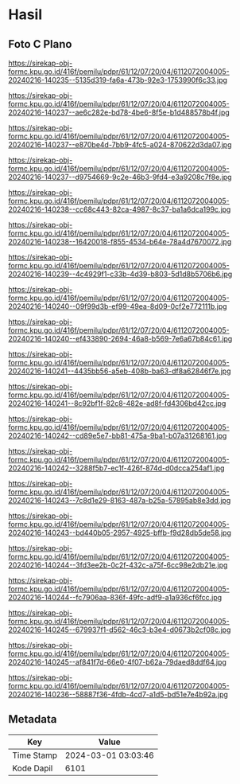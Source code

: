 # Hasil

## Foto C Plano

https://sirekap-obj-formc.kpu.go.id/416f/pemilu/pdpr/61/12/07/20/04/6112072004005-20240216-140235--5135d319-fa6a-473b-92e3-1753990f6c33.jpg

https://sirekap-obj-formc.kpu.go.id/416f/pemilu/pdpr/61/12/07/20/04/6112072004005-20240216-140237--ae6c282e-bd78-4be6-8f5e-b1d488578b4f.jpg

https://sirekap-obj-formc.kpu.go.id/416f/pemilu/pdpr/61/12/07/20/04/6112072004005-20240216-140237--e870be4d-7bb9-4fc5-a024-870622d3da07.jpg

https://sirekap-obj-formc.kpu.go.id/416f/pemilu/pdpr/61/12/07/20/04/6112072004005-20240216-140237--d9754669-9c2e-46b3-9fd4-e3a9208c7f8e.jpg

https://sirekap-obj-formc.kpu.go.id/416f/pemilu/pdpr/61/12/07/20/04/6112072004005-20240216-140238--cc68c443-82ca-4987-8c37-ba1a6dca199c.jpg

https://sirekap-obj-formc.kpu.go.id/416f/pemilu/pdpr/61/12/07/20/04/6112072004005-20240216-140238--16420018-f855-4534-b64e-78a4d7670072.jpg

https://sirekap-obj-formc.kpu.go.id/416f/pemilu/pdpr/61/12/07/20/04/6112072004005-20240216-140239--4c4929f1-c33b-4d39-b803-5d1d8b5706b6.jpg

https://sirekap-obj-formc.kpu.go.id/416f/pemilu/pdpr/61/12/07/20/04/6112072004005-20240216-140240--09f99d3b-ef99-49ea-8d09-0cf2e772111b.jpg

https://sirekap-obj-formc.kpu.go.id/416f/pemilu/pdpr/61/12/07/20/04/6112072004005-20240216-140240--ef433890-2694-46a8-b569-7e6a67b84c61.jpg

https://sirekap-obj-formc.kpu.go.id/416f/pemilu/pdpr/61/12/07/20/04/6112072004005-20240216-140241--4435bb56-a5eb-408b-ba63-df8a62846f7e.jpg

https://sirekap-obj-formc.kpu.go.id/416f/pemilu/pdpr/61/12/07/20/04/6112072004005-20240216-140241--8c92bf1f-82c8-482e-ad8f-fd4306bd42cc.jpg

https://sirekap-obj-formc.kpu.go.id/416f/pemilu/pdpr/61/12/07/20/04/6112072004005-20240216-140242--cd89e5e7-bb81-475a-9ba1-b07a31268161.jpg

https://sirekap-obj-formc.kpu.go.id/416f/pemilu/pdpr/61/12/07/20/04/6112072004005-20240216-140242--3288f5b7-ec1f-426f-874d-d0dcca254af1.jpg

https://sirekap-obj-formc.kpu.go.id/416f/pemilu/pdpr/61/12/07/20/04/6112072004005-20240216-140243--7c8d1e29-8163-487a-b25a-57895ab8e3dd.jpg

https://sirekap-obj-formc.kpu.go.id/416f/pemilu/pdpr/61/12/07/20/04/6112072004005-20240216-140243--bd440b05-2957-4925-bffb-f9d28db5de58.jpg

https://sirekap-obj-formc.kpu.go.id/416f/pemilu/pdpr/61/12/07/20/04/6112072004005-20240216-140244--3fd3ee2b-0c2f-432c-a75f-6cc98e2db21e.jpg

https://sirekap-obj-formc.kpu.go.id/416f/pemilu/pdpr/61/12/07/20/04/6112072004005-20240216-140244--fc7906aa-836f-49fc-adf9-a1a936cf6fcc.jpg

https://sirekap-obj-formc.kpu.go.id/416f/pemilu/pdpr/61/12/07/20/04/6112072004005-20240216-140245--679937f1-d562-46c3-b3e4-d0673b2cf08c.jpg

https://sirekap-obj-formc.kpu.go.id/416f/pemilu/pdpr/61/12/07/20/04/6112072004005-20240216-140245--af841f7d-66e0-4f07-b62a-79daed8ddf64.jpg

https://sirekap-obj-formc.kpu.go.id/416f/pemilu/pdpr/61/12/07/20/04/6112072004005-20240216-140236--58887f36-4fdb-4cd7-a1d5-bd51e7e4b92a.jpg


## Metadata

| Key        | Value               |
| ---------- | ------------------- |
| Time Stamp | 2024-03-01 03:03:46 |
| Kode Dapil | 6101                |




